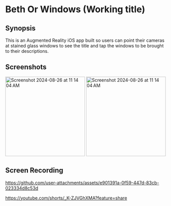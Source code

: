 # Beth Or Windows (Working title)

## Synopsis 

This is an Augmented Reality iOS app built so users can point their cameras at stained glass windows to see the title and tap the windows to be brought to their descriptions.

## Screenshots

<img width="250" alt="Screenshot 2024-08-26 at 11 14 04 AM" src="https://github.com/user-attachments/assets/dc49c79f-c205-49de-a040-44748863b051">

<img width="250" alt="Screenshot 2024-08-26 at 11 14 04 AM" src="https://github.com/user-attachments/assets/bae522f0-041e-4c52-8f1d-d992dc9b62d8">



## Screen Recording
https://github.com/user-attachments/assets/e901391a-0f59-447d-83cb-023334d8c53d

https://youtube.com/shorts/_K-ZJVGhXMA?feature=share
